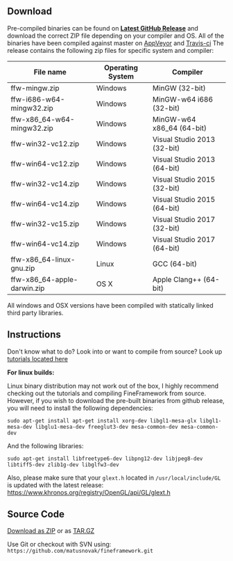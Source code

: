 Download
--------

Pre-compiled binaries can be found on **[Latest GitHub Release](https://github.com/matusnovak/fineframework/releases/latest)** and download the correct ZIP file depending on your compiler and OS. All of the binaries have been compiled against master on [AppVeyor](https://ci.appveyor.com/project/matusnovak/fineframework/branch/master) and [Travis-ci](https://travis-ci.org/matusnovak/fineframework/branches) The release contains the following zip files for specific system and compiler:

| File name | Operating System | Compiler |
|-----------|------------------|----------|
| ffw-mingw.zip                        | Windows  | MinGW (32-bit)              |
| ffw-i686-w64-mingw32.zip             | Windows  | MinGW-w64 i686 (32-bit)     |
| ffw-x86\_64-w64-mingw32.zip          | Windows  | MinGW-w64 x86_64 (64-bit)   |
| ffw-win32-vc12.zip                   | Windows  | Visual Studio 2013 (32-bit) |
| ffw-win64-vc12.zip                   | Windows  | Visual Studio 2013 (64-bit) |
| ffw-win32-vc14.zip                   | Windows  | Visual Studio 2015 (32-bit) |
| ffw-win64-vc14.zip                   | Windows  | Visual Studio 2015 (64-bit) |
| ffw-win32-vc15.zip                   | Windows  | Visual Studio 2017 (32-bit) |
| ffw-win64-vc14.zip                   | Windows  | Visual Studio 2017 (64-bit) |
| ffw-x86_64-linux-gnu.zip             | Linux    | GCC (64-bit)                |
| ffw-x86_64-apple-darwin.zip          | OS X     | Apple Clang++ (64-bit)      |

All windows and OSX versions have been compiled with statically linked third party libraries.

## Instructions

Don't know what to do? Look into or want to compile from source? Look up [tutorials located here](md_doc_markdown_tutorial-install.html)

**For linux builds:**

Linux binary distribution may not work out of the box, I highly recommend checking out the tutorials and compiling FineFramework from source. However, if you wish to download the pre-built binaries from github release, you will need to install the following dependencies: 

```
sudo apt-get install apt-get install xorg-dev libgl1-mesa-glx libgl1-mesa-dev libglu1-mesa-dev freeglut3-dev mesa-common-dev mesa-common-dev
```

And the following libraries: 

```
sudo apt-get install libfreetype6-dev libpng12-dev libjpeg8-dev libtiff5-dev zlib1g-dev libglfw3-dev
```

Also, please make sure that your `glext.h` located in `/usr/local/include/GL` is updated with the latest release: <https://www.khronos.org/registry/OpenGL/api/GL/glext.h>

## Source Code

[Download as ZIP](https://github.com/matusnovak/fineframework/archive/master.zip) or as [TAR.GZ](https://github.com/matusnovak/fineframework/archive/master.tar.gz)

Use Git or checkout with SVN using: `https://github.com/matusnovak/fineframework.git`
